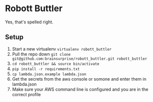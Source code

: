 # Robott Buttler
Yes, that's spelled right.

## Setup
1. Start a new virtualenv `virtualenv robott_buttler`
2. Pull the repo down `git clone git@github.com:brainsurprise/robott_buttler.git robott_buttler`
3. `cd robott_buttler && source bin/activate`
4. `pip install -r requirements.txt`
5. `cp lambda.json.example lambda.json`
6. Get the secrets from the aws console or somone and enter them in lambda.json
7. Make sure your AWS command line is configured and you are in the correct profile
